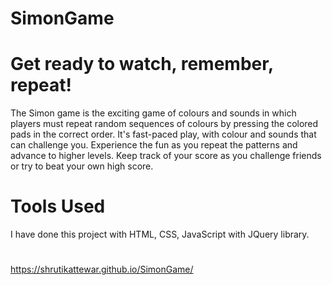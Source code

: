 # SimonGame
# Get ready to watch, remember, repeat!
The Simon game is the exciting game of colours and sounds in which players must repeat random sequences of colours by pressing the colored pads in the correct order. It's fast-paced play, with colour and sounds that can challenge you. Experience the fun as you repeat the patterns and advance to higher levels. Keep track of your score as you challenge friends or try to beat your own high score.
# Tools Used
I have done this project with HTML, CSS, JavaScript with JQuery library.

# 
https://shrutikattewar.github.io/SimonGame/

